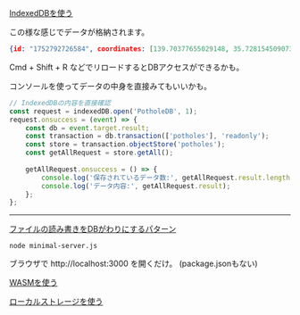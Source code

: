 
[IndexedDBを使う](./useIndexedDB/)


この様な感じでデータが格納されます。
```json
{id: "1752792726584", coordinates: [139.70377655029148, 35.728154509073775], timestamp: "2025-07-17T22:52:06.584Z", description: "test", imageBlob: File}
```

Cmd + Shift + R などでリロードするとDBアクセスができるかも。


コンソールを使ってデータの中身を直接みてもいいかも。

```js
// IndexedDBの内容を直接確認
const request = indexedDB.open('PotholeDB', 1);
request.onsuccess = (event) => {
    const db = event.target.result;
    const transaction = db.transaction(['potholes'], 'readonly');
    const store = transaction.objectStore('potholes');
    const getAllRequest = store.getAll();
    
    getAllRequest.onsuccess = () => {
        console.log('保存されているデータ数:', getAllRequest.result.length);
        console.log('データ内容:', getAllRequest.result);
    };
};

```



---



[ファイルの読み書きをDBがわりにするパターン](./useNodejs/)
```
node minimal-server.js
```
ブラウザで http://localhost:3000 を開くだけ。
(package.jsonもない)

[WASMを使う](./useDuckDB/)


[ローカルストレージを使う](./useLocalStorage/)

